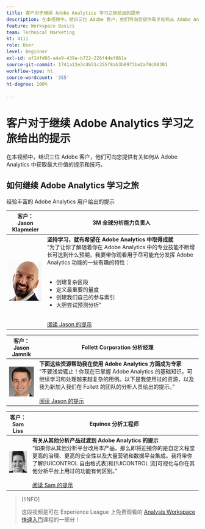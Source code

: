 ```yaml
---
title: 客户对于继续 Adobe Analytics 学习之旅给出的提示
description: 在本视频中，结识三位 Adobe 客户，他们可向您提供有关如何从 Adobe Analytics 中获取最大价值的提示和技巧。
feature: Workspace Basics
team: Technical Marketing
kt: 4111
role: User
level: Beginner
exl-id: af24fd66-a4a9-439a-b722-226f4def861a
source-git-commit: 1741a12e3c4b51c355f8ab3b8973be2a78c08301
workflow-type: ht
source-wordcount: '355'
ht-degree: 100%

---
```


# 客户对于继续 Adobe Analytics 学习之旅给出的提示

在本视频中，结识三位 Adobe 客户，他们可向您提供有关如何从 Adobe Analytics 中获取最大价值的提示和技巧。

## 如何继续 Adobe Analytics 学习之旅

经验丰富的 Adobe Analytics 用户给出的提示

| 客户：<br>Jason Klapmeier | 3M 全球分析能力负责人 |
|------------|------------|
| ![Jason Klapmeier](assets/jasonklapmeier.jpg) | **坚持学习，就有希望在 Adobe Analytics 中取得成就**<br>“为了让你了解随着你在 Adobe Analytics 中的专业技能不断增长可达到什么预期，我要带你观看用于尽可能充分发挥 Adobe Analytics 功能的一些有趣的特性：<br><br><ul><li>创建复杂区段</li><li>定义最重要的量度</li><li>创建我们自己的参与索引</li><li>大胆尝试预测分析”</li></ul><br>[阅读 Jason 的提示](https://experienceleaguecommunities.adobe.com/t5/Adobe-Analytics-Discussions/Incredible-Things-You-Can-Do-in-Adobe-Analytics/td-p/354333) |

| 客户：<br>Jason Jamnik | Follett Corporation 分析经理 |
|------------|------------|
| ![Jason Klapmeier](assets/jasonjamnik.jpg) | **下面这些资源帮助我在使用 Adobe Analytics 方面成为专家**<br>“不要浅尝辄止！你现在已掌握 Adobe Analytics 的基础知识，可继续学习和处理越来越复杂的用例。以下是我使用过的资源，以及我为新加入我们在 Follett 的团队的分析人员给出的提示。”<br><br>[阅读 Jason 的提示](https://experienceleaguecommunities.adobe.com/t5/Adobe-Analytics-Discussions/Here-are-the-resources-I-used-to-become-an-expert-at-using-Adobe/m-p/354226) |

| 客户：<br>Sam Liss | Equinox 分析工程师 |
|------------|------------|
| ![Sam Liss](assets/samliss.jpg) | **有关从其他分析产品过渡到 Adobe Analytics 的提示** <br>“如果你从其他分析平台改用本产品，那么即将迎接你的是自定义程度更高的治理、更高的安全性以及大量营销和数据平台集成。我将带你了解[!UICONTROL 自由格式表]和[!UICONTROL 流]可视化与你在其他分析平台上用过的功能有何区别。”<br><br>[阅读 Sam 的提示](https://experienceleaguecommunities.adobe.com/t5/Adobe-Analytics-Discussions/An-Analyst-s-Quick-Start-Guide-Switching-to-Adobe/td-p/354312) |

>[!INFO]
>
> 这段视频是可在 Experience League 上免费观看的 [Analysis Workspace 快速入门](https://experienceleague.adobe.com/?recommended=Analytics-U-1-2020.1.workspace)课程的一部分！
